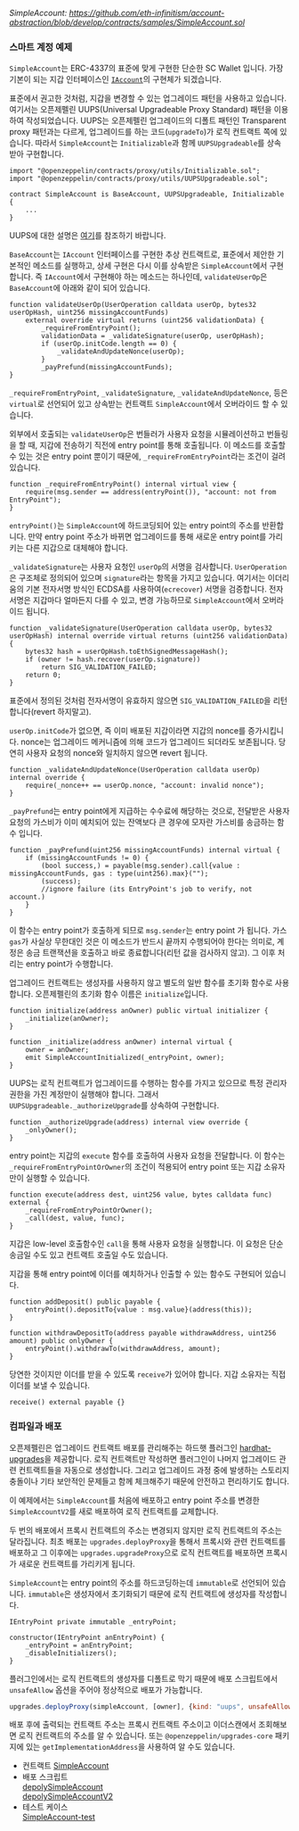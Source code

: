 *SimpleAccount: https://github.com/eth-infinitism/account-abstraction/blob/develop/contracts/samples/SimpleAccount.sol*

### 스마트 계정 예제
`SimpleAccount`는 ERC-4337의 표준에 맞게 구현한 단순한 SC Wallet 입니다. 가장 기본이 되는 지갑 인터페이스인 [`IAccount`](../contracts/interfaces/IAccount.sol)의 구현체가 되겠습니다.

표준에서 권고한 것처럼, 지갑을 변경할 수 있는 업그레이드 패턴을 사용하고 있습니다. 여기서는 오픈제펠린 UUPS(Universal Upgradeable Proxy Standard) 패턴을 이용하여 작성되었습니다. UUPS는 
오픈제펠린 업그레이드의 디폴트 패턴인 Transparent proxy 패턴과는 다르게, 업그레이드를 하는 코드(`upgradeTo`)가 로직 컨트랙트 쪽에 있습니다. 
따라서 `SimpleAccount`는 `Initializable`과 함께 `UUPSUpgradeable`를 상속 받아 구현합니다.

```solidity
import "@openzeppelin/contracts/proxy/utils/Initializable.sol";
import "@openzeppelin/contracts/proxy/utils/UUPSUpgradeable.sol";

contract SimpleAccount is BaseAccount, UUPSUpgradeable, Initializable {
    ...
}
```

UUPS에 대한 설명은 [여기](./uups.md)를 참조하기 바랍니다.  

`BaseAccount`는 `IAccount` 인터페이스를 구현한 추상 컨트랙트로, 표준에서 제안한 기본적인 메소드를 실행하고, 상세 구현은 다시 
이를 상속받은 `SimpleAccount`에서 구현합니다. 즉 `IAccount`에서 구현해야 하는 메소드는 하나인데, `validateUserOp`은 `BaseAccount`에 아래와 같이 
되어 있습니다.

```solidity
function validateUserOp(UserOperation calldata userOp, bytes32 userOpHash, uint256 missingAccountFunds)
    external override virtual returns (uint256 validationData) {
        _requireFromEntryPoint();
        validationData = _validateSignature(userOp, userOpHash);
        if (userOp.initCode.length == 0) {
            _validateAndUpdateNonce(userOp);
        }
        _payPrefund(missingAccountFunds);
}
```
`_requireFromEntryPoint`, `_validateSignature`, `_validateAndUpdateNonce`, 등은 `virtual`로 선언되어 있고 
상속받는 컨트랙트 `SimpleAccount`에서 오버라이드 할 수 있습니다.

외부에서 호출되는 `validateUserOp`은 번들러가 사용자 요청을 시뮬레이션하고 번들링을 할 때, 지갑에 전송하기 직전에 entry point를 통해 호출됩니다.
이 메소드를 호출할 수 있는 것은 entry point 뿐이기 때문에, `_requireFromEntryPoint`라는 조건이 걸려 있습니다.

```solidity
function _requireFromEntryPoint() internal virtual view {
    require(msg.sender == address(entryPoint()), "account: not from EntryPoint");
}
```
`entryPoint()`는 `SimpleAccount`에 하드코딩되어 있는 entry point의 주소를 반환합니다. 만약 entry point 주소가 바뀌면 
업그레이드를 통해 새로운 entry point를 가리키는 다른 지갑으로 대체해야 합니다.

`_validateSignature`는 사용자 요청인 `userOp`의 서명을 검사합니다. `UserOperation`은 구조체로 정의되어 있으며 `signature`라는 
항목을 가지고 있습니다. 여기서는 이더리움의 기본 전자서명 방식인 ECDSA를 사용하여(`ecrecover`) 서명을 검증합니다. 전자서명은 지갑마다 얼마든지 다를 수 있고, 변경 가능하므로 
`SimpleAccount`에서 오버라이드 됩니다.

```solidity
function _validateSignature(UserOperation calldata userOp, bytes32 userOpHash) internal override virtual returns (uint256 validationData) {
    bytes32 hash = userOpHash.toEthSignedMessageHash();
    if (owner != hash.recover(userOp.signature))
        return SIG_VALIDATION_FAILED;
    return 0;
}
```
표준에서 정의된 것처럼 전자서명이 유효하지 않으면 `SIG_VALIDATION_FAILED`을 리턴합니다(revert 하지말고).  

`userOp.initCode`가 없으면, 즉 이미 배포된 지갑이라면 지갑의 nonce를 증가시킵니다. nonce는 업그레이드 메커니즘에 의해 코드가 업그레이드 되더라도 보존됩니다.
당연히 사용자 요청의 nonce와 일치하지 않으면 revert 됩니다.

```solidity
function _validateAndUpdateNonce(UserOperation calldata userOp) internal override {
    require(_nonce++ == userOp.nonce, "account: invalid nonce");
}
```

`_payPrefund`는 entry point에게 지급하는 수수료에 해당하는 것으로, 전달받은 사용자 요청의 가스비가 이미 예치되어 있는 
잔액보다 큰 경우에 모자란 가스비를 송금하는 함수 입니다.

```solidity
function _payPrefund(uint256 missingAccountFunds) internal virtual {
    if (missingAccountFunds != 0) {
        (bool success,) = payable(msg.sender).call{value : missingAccountFunds, gas : type(uint256).max}("");
        (success);
        //ignore failure (its EntryPoint's job to verify, not account.)
    }
}
```

이 함수는 entry point가 호출하게 되므로 `msg.sender`는 entry point 가 됩니다. 가스 `gas`가 사실상 무한대인 것은 
이 메소드가 반드시 끝까지 수행되어야 한다는 의미로, 계정은 송금 트랜잭션을 호출하고 바로 종료합니다(리턴 값을 검사하지 않고). 그 이후 처리는 entry point가 수행합니다.

업그레이드 컨트랙트는 생성자를 사용하지 않고 별도의 일반 함수를 초기화 함수로 사용합니다. 오픈제펠린의 초기화 함수 이름은
`initialize`입니다.

```solidity
function initialize(address anOwner) public virtual initializer {
    _initialize(anOwner);
}

function _initialize(address anOwner) internal virtual {
    owner = anOwner;
    emit SimpleAccountInitialized(_entryPoint, owner);
}
```

UUPS는 로직 컨트랙트가 업그레이드를 수행하는 함수를 가지고 있으므로 특정 관리자 권한을 가진 계정만이 실행해야 합니다. 그래서
`UUPSUpgradeable._authorizeUpgrade`를 상속하여 구현합니다.

```solidity
function _authorizeUpgrade(address) internal view override {
    _onlyOwner();
}
```

entry point는 지갑의 `execute` 함수를 호출하여 사용자 요청을 전달합니다. 이 함수는 `_requireFromEntryPointOrOwner`의 조건이 
적용되어 entry point 또는 지갑 소유자만이 실행할 수 있습니다. 

```solidity
function execute(address dest, uint256 value, bytes calldata func) external {
    _requireFromEntryPointOrOwner();
    _call(dest, value, func);
}
```
지갑은 low-level 호출함수인 `call`을 통해 사용자 요청을 실행합니다. 이 요청은 단순 송금일 수도 있고 컨트랙트 호출일 수도 있습니다.

지갑을 통해 entry point에 이더를 예치하거나 인출할 수 있는 함수도 구현되어 있습니다.  

```solidity
function addDeposit() public payable {
    entryPoint().depositTo{value : msg.value}(address(this));
}

function withdrawDepositTo(address payable withdrawAddress, uint256 amount) public onlyOwner {
    entryPoint().withdrawTo(withdrawAddress, amount);
}
```
당연한 것이지만 이더를 받을 수 있도록 `receive`가 있어야 합니다. 지갑 소유자는 직접 이더를 보낼 수 있습니다.

```solidity
receive() external payable {}
```

### 컴파일과 배포

오픈제펠린은 업그레이드 컨트랙트 배포를 관리해주는 하드햇 플러그인 [hardhat-upgrades](https://docs.openzeppelin.com/upgrades-plugins/1.x/)을 
제공합니다. 로직 컨트랙트만 작성하면 플러그인이 나머지 업그레이드 관련 컨트랙트들을 자동으로 생성합니다. 그리고
업그레이드 과정 중에 발생하는 스토리지 충돌이나 기타 보안적인 문제들고 함께 체크해주기 때문에 안전하고 편리하기도 합니다. 

이 예제에서는 `SimpleAccount`를 처음에 배포하고 entry point 주소를 변경한 `SimpleAccountV2`를 새로 배포하여 
로직 컨트랙트를 교체합니다.

두 번의 배포에서 프록시 컨트랙트의 주소는 변경되지 않지만 로직 컨트랙트의 주소는 달라집니다. 최초 배포는 `upgrades.deployProxy`을 통해서 프록시와 
관련 컨트랙트를 배포하고 그 이후에는 `upgrades.upgradeProxy`으로 로직 컨트랙트를 배포하면 프록시가 새로운 컨트랙트를 가리키게 됩니다.

`SimpleAccount`는 entry point의 주소를 하드코딩하는데 `immutable`로 선언되어 있습니다. `immutable`은 생성자에서 초기화되기 때문에 
로직 컨트랙트에 생성자를 작성합니다.  

```solidity
IEntryPoint private immutable _entryPoint;

constructor(IEntryPoint anEntryPoint) {
    _entryPoint = anEntryPoint;
    _disableInitializers();
}
```

플러그인에서는 로직 컨트랙트의 생성자를 디폴트로 막기 때문에 배포 스크립트에서 `unsafeAllow` 옵션을 주어야 정상적으로 배포가 가능합니다.

```javascript
upgrades.deployProxy(simpleAccount, [owner], {kind: "uups", unsafeAllow: ["constructor","state-variable-immutable"], constructorArgs: [ENTRY_POINT]})
```

배포 후에 출력되는 컨트랙트 주소는 프록시 컨트랙트 주소이고 이더스캔에서 조회해보면 로직 컨트랙트의 주소를 알 수 있습니다.
또는 `@openzeppelin/upgrades-core` 패키지에 있는 `getImplementationAddress`을 사용하여 알 수도 있습니다.

* 컨트랙트
  [SimpleAccount](https://github.com/boyd-dev/account-abstraction/blob/main/contracts/SimpleAccount.sol)
* 배포 스크립트  
  [depolySimpleAccount](https://github.com/boyd-dev/account-abstraction/tree/main/scripts)  
  [depolySimpleAccountV2](https://github.com/boyd-dev/account-abstraction/tree/main/scripts)
* 테스트 케이스  
  [SimpleAccount-test](https://github.com/boyd-dev/account-abstraction/blob/main/test/SimpleAccount-test.js)